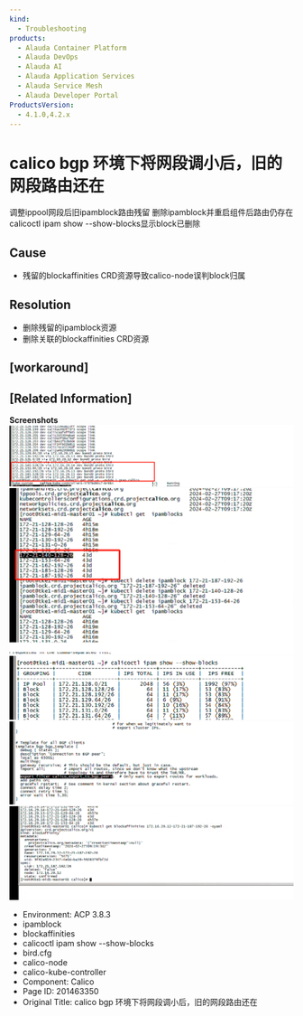```yaml
---
kind:
  - Troubleshooting
products:
  - Alauda Container Platform
  - Alauda DevOps
  - Alauda AI
  - Alauda Application Services
  - Alauda Service Mesh
  - Alauda Developer Portal
ProductsVersion:
  - 4.1.0,4.2.x
---
```

<!-- A type of document that involves encountering a fault, diagnosing it, performing root cause analysis, and providing solutions. -->

# calico bgp 环境下将网段调小后，旧的网段路由还在

调整ippool网段后旧ipamblock路由残留 删除ipamblock并重启组件后路由仍存在 calicoctl ipam show --show-blocks显示block已删除

## Cause
- 残留的blockaffinities CRD资源导致calico-node误判block归属

## Resolution
- 删除残留的ipamblock资源
- 删除关联的blockaffinities CRD资源

## [workaround]

## [Related Information]
**Screenshots**
![](assets/calico-bgp-huan-jing-xia-jiang-wang-duan-diao-xiao-hou-jiu-de-wang-duan-lu-you-h/image-2024-4-11_16-21-39.png)
![](assets/calico-bgp-huan-jing-xia-jiang-wang-duan-diao-xiao-hou-jiu-de-wang-duan-lu-you-h/image-2024-4-11_16-24-4.png)
![](assets/calico-bgp-huan-jing-xia-jiang-wang-duan-diao-xiao-hou-jiu-de-wang-duan-lu-you-h/image-2024-4-11_16-25-10.png)
![](assets/calico-bgp-huan-jing-xia-jiang-wang-duan-diao-xiao-hou-jiu-de-wang-duan-lu-you-h/image-2024-4-11_16-26-48.png)
![](assets/calico-bgp-huan-jing-xia-jiang-wang-duan-diao-xiao-hou-jiu-de-wang-duan-lu-you-h/image-2024-4-11_16-28-25.png)
- Environment: ACP 3.8.3
- ipamblock
- blockaffinities
- calicoctl ipam show --show-blocks
- bird.cfg
- calico-node
- calico-kube-controller
- Component: Calico
- Page ID: 201463350
- Original Title: calico bgp 环境下将网段调小后，旧的网段路由还在
